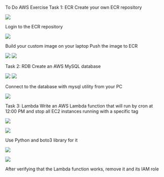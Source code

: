 To Do
AWS Exercise
Task 1: ECR
Create your own ECR repository

![](https://github.com/Visemir/homework15/blob/main/ecrecreate01.jpg)

Login to the ECR repository

![](https://github.com/Visemir/homework15/blob/main/ecrlogin02.jpg)

Build your custom image on your laptop
Push the image to ECR

![](https://github.com/Visemir/homework15/blob/main/pushimage03.jpg)
![](https://github.com/Visemir/homework15/blob/main/image.jpg)

Task 2: RDB
Create an AWS MySQL database

![](https://github.com/Visemir/homework15/blob/main/createdb01.jpg)
![](https://github.com/Visemir/homework15/blob/main/createdb02.jpg)

Connect to the database with mysql utility from your PC

![](https://github.com/Visemir/homework15/blob/main/sqlclient.jpg)



Task 3: Lambda
Write an AWS Lambda function that will run by cron at 12:00 PM and stop all EC2 instances running with a specific tag

![](https://github.com/Visemir/homework15/blob/main/Lambdav2.jpg)

![](https://github.com/Visemir/homework15/blob/main/crontriger3.jpg)

Use Python and boto3 library for it

![](https://github.com/Visemir/homework15/blob/main/Lambdav2TEST.jpg)

![](https://github.com/Visemir/homework15/blob/main/Lambdav2Stoped.jpg)

After verifying that the Lambda function works, remove it and its IAM role
